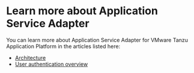 # Learn more about Application Service Adapter

You can learn more about Application Service Adapter for VMware Tanzu
Application Platform in the articles listed here:

* [Architecture](technical-architecture.md)
* [User authentication overview](user-authentication-overview.md)

